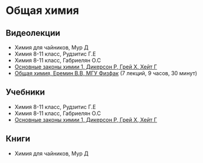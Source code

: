 # Общая химия

## Видеолекции

* Химия для чайников, Мур Д
* Химия 8-11 класс, Рудзитис Г.Е
* Химия 8-11 класс, Габриелян О.С
* [Основные законы химии 1, Дикерсон Р, Грей Х, Хейт Г](https://disk.yandex.ru/i/W792ZyVDZ6MnwA)
* [Общая химия, Еремин В.В, МГУ Физфак](https://teach-in.ru/course/Genchem) (7 лекций, 9 часов, 30 минут)

## Учебники

* Химия 8-11 класс, Рудзитис Г.Е
* Химия 8-11 класс, Габриелян О.С
* [Основные законы химии 1, Дикерсон Р, Грей Х, Хейт Г](https://disk.yandex.ru/i/W792ZyVDZ6MnwA)

## Книги

* Химия для чайников, Мур Д

